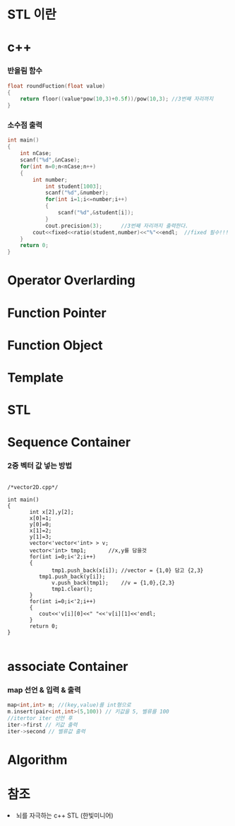 # STL 이란
# c++
### 반올림 함수 
```C++
float roundFuction(float value)
{	
	return floor((value*pow(10,3)+0.5f))/pow(10,3); //3번째 자리까지 
}
```
### 소수점 출력
```C++
int main()
{
	int nCase;
	scanf("%d",&nCase);
	for(int n=0;n<nCase;n++)
	{
 		int number;
			int student[1003];
			scanf("%d",&number);
			for(int i=1;i<=number;i++)
			{
				scanf("%d",&student[i]);
			}
			cout.precision(3);		//3번째 자리까지 출력한다.
		cout<<fixed<<ratio(student,number)<<"%"<<endl;	//fixed 필수!!!
	}
	return 0;
}
```
# Operator Overlarding
# Function Pointer
# Function Object
# Template
# STL
# Sequence Container
### 2중 벡터 값 넣는 방법
<pre><code>
/*vector2D.cpp*/

int main()
{
       int x[2],y[2];
       x[0]=1;
       y[0]=0;
       x[1]=2;
       y[1]=3;
       vector<'vector<'int> > v;
       vector<'int> tmp1;		//x,y를 담을것
       for(int i=0;i<'2;i++)
       {
      	      tmp1.push_back(x[i]);	//vector = {1,0} 담고 {2,3}
 	      tmp1.push_back(y[i]);
      	      v.push_back(tmp1);	//v = {1,0},{2,3}
      	      tmp1.clear();
       }
       for(int i=0;i<'2;i++)
       {
 	      cout<<'v[i][0]<<" "<<'v[i][1]<<'endl;
       }
       return 0;
}
 
</code></pre>
# associate Container
### map 선언 & 입력 & 출력
```C++
map<int,int> m;	//(key,value)를 int형으로
m.insert(pair<int,int>(5,100)) // 키값을 5, 벨류를 100
//itertor iter 선언 후
iter->first // 키값 출력
iter->second // 벨류값 출력
```
# Algorithm

# 참조
<li> 뇌를 자극하는 c++ STL (한빛미니어)

